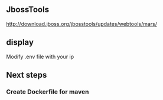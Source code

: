 ## JbossTools

http://download.jboss.org/jbosstools/updates/webtools/mars/

## display
Modify .env file with your ip


## Next steps
### Create Dockerfile for maven
